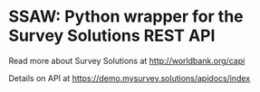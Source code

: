 # SSAW: Python wrapper for the Survey Solutions REST API

Read more about Survey Solutions at http://worldbank.org/capi

Details on API at https://demo.mysurvey.solutions/apidocs/index